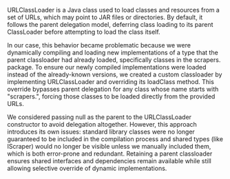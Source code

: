 URLClassLoader is a Java class used to load classes and resources from a set of URLs, which may point to JAR files or directories. By default, it follows the parent delegation model, deferring class loading to its parent ClassLoader before attempting to load the class itself.

In our case, this behavior became problematic because we were dynamically compiling and loading new implementations of a type that the parent classloader had already loaded, specifically classes in the scrapers. package. To ensure our newly compiled implementations were loaded instead of the already-known versions, we created a custom classloader by implementing URLClassLoader and overriding its loadClass method. This override bypasses parent delegation for any class whose name starts with "scrapers.", forcing those classes to be loaded directly from the provided URLs.

We considered passing null as the parent to the URLClassLoader constructor to avoid delegation altogether. However, this approach introduces its own issues: standard library classes were no longer guaranteed to be included in the compilation process and shared types (like IScraper) would no longer be visible unless we manually included them, which is both error-prone and redundant. Retaining a parent classloader ensures shared interfaces and dependencies remain available while still allowing selective override of dynamic implementations.